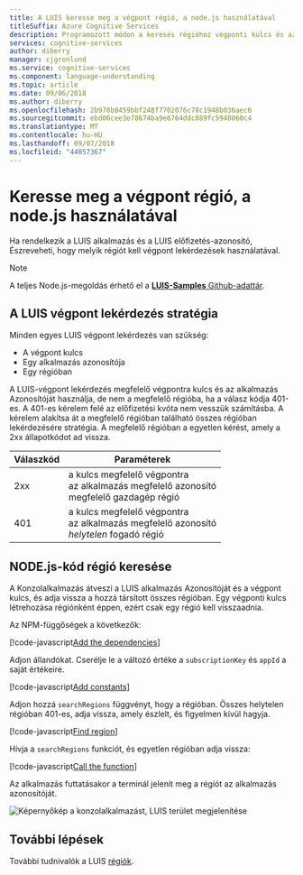 ```yaml
---
title: A LUIS keresse meg a végpont régió, a node.js használatával
titleSuffix: Azure Cognitive Services
description: Programozott módon a keresés régióhoz végponti kulcs és az alkalmazás közzététele a LUIS-azonosítója.
services: cognitive-services
author: diberry
manager: cjgronlund
ms.service: cognitive-services
ms.component: language-understanding
ms.topic: article
ms.date: 09/06/2018
ms.author: diberry
ms.openlocfilehash: 2b978b8459bbf248f7702076c78c1948b036aec6
ms.sourcegitcommit: ebd06cee3e78674ba9e6764ddc889fc5948060c4
ms.translationtype: MT
ms.contentlocale: hu-HU
ms.lasthandoff: 09/07/2018
ms.locfileid: "44057367"
---
```

# <a name="find-endpoint-region-with-nodejs"></a>Keresse meg a végpont régió, a node.js használatával
Ha rendelkezik a LUIS alkalmazás és a LUIS előfizetés-azonosító, Észreveheti, hogy melyik régiót kell végpont lekérdezések használatával.

> [!NOTE] 
> A teljes Node.js-megoldás érhető el a [ **LUIS-Samples** Github-adattár](https://github.com/Microsoft/LUIS-Samples/blob/master/documentation-samples/find-region/nodejs/).

## <a name="luis-endpoint-query-strategy"></a>A LUIS végpont lekérdezés stratégia
Minden egyes LUIS végpont lekérdezés van szükség:

* A végpont kulcs
* Egy alkalmazás azonosítója
* Egy régióban

A LUIS-végpont lekérdezés megfelelő végpontra kulcs és az alkalmazás Azonosítóját használja, de nem a megfelelő régióba, ha a válasz kódja 401-es. A 401-es kérelem felé az előfizetési kvóta nem vesszük számításba. A kérelem alakítsa át a megfelelő régióban található összes régióban lekérdezésére stratégia. A megfelelő régióban a egyetlen kérést, amely a 2xx állapotkódot ad vissza. 

|Válaszkód|Paraméterek|
|--|--|
|2xx|a kulcs megfelelő végpontra<br>az alkalmazás megfelelő azonosító<br>megfelelő gazdagép régió|
|401|a kulcs megfelelő végpontra<br>az alkalmazás megfelelő azonosító<br>_helytelen_ fogadó régió|

## <a name="nodejs-code-to-find-region"></a>NODE.js-kód régió keresése
A Konzolalkalmazás átveszi a LUIS alkalmazás Azonosítóját és a végpont kulcs, és adja vissza a hozzá társított összes régióban. Egy végponti kulcs létrehozása régiónként éppen, ezért csak egy régió kell visszaadnia.

Az NPM-függőségek a következők:

[!code-javascript[Add the dependencies](~/samples-luis/documentation-samples/find-region/nodejs/index.js?range=5-6 "Add the dependencies")]

Adjon állandókat. Cserélje le a változó értéke a `subscriptionKey` és `appId` a saját értékeire.  

[!code-javascript[Add constants](~/samples-luis/documentation-samples/find-region/nodejs/index.js?range=8-25 "Add constants")]

Adjon hozzá `searchRegions` függvényt, hogy a régióban. Összes helytelen régióban 401-es, adja vissza, amely észlelt, és figyelmen kívül hagyja.

[!code-javascript[Find region](~/samples-luis/documentation-samples/find-region/nodejs/index.js?range=27-37 "Find region")]

Hívja a `searchRegions` funkciót, és egyetlen régióban adja vissza:

[!code-javascript[Call the function](~/samples-luis/documentation-samples/find-region/nodejs/index.js?range=39-43 "Call the function")]

Az alkalmazás futtatásakor a terminál jelenít meg a régiót az alkalmazás azonosítóját.

![Képernyőkép a konzolalkalmazást, LUIS terület megjelenítése](./media/find-region-nodejs/console.png)


## <a name="next-steps"></a>További lépések

További tudnivalók a LUIS [régiók](luis-reference-regions.md).
